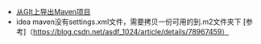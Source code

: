 - [从GIt上导出Maven项目](https://blog.csdn.net/heng_yan/article/details/80107423)
- idea maven没有settings.xml文件，需要拷贝一份可用的到.m2文件夹下 [参考]（https://blog.csdn.net/asdf_1024/article/details/78967459）
